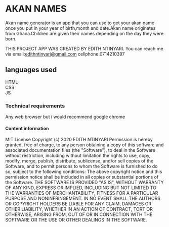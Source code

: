 # AKAN NAMES

Akan name generator is an app that you can use to get your akan name once you put
in your year of birth,month and date.Akan name originates from Ghana.Children are given 
their  names depending on the day they were born.

THIS PROJECT APP WAS CREATED BY EDITH NTINYARI.
You can reach me via email:edithntinyari@gmail.com
cellphone:0714210397
 ## languages used
 HTML<br>
 CSS<br>
 JS<br>
 ### Technical requirements
 Any web browser but i would recommend google chrome
 #### Content information
 MIT License
Copyright (c) 2020 EDITH NTINYARI
Permission is hereby granted, free of charge, to any person obtaining a copy
of this software and associated documentation files (the "Software"), to deal
in the Software without restriction, including without limitation the rights
to use, copy, modify, merge, publish, distribute, sublicense, and/or sell
copies of the Software, and to permit persons to whom the Software is
furnished to do so, subject to the following conditions:
The above copyright notice and this permission notice shall be included in all
copies or substantial portions of the Software.
THE SOFTWARE IS PROVIDED "AS IS", WITHOUT WARRANTY OF ANY KIND, EXPRESS OR
IMPLIED, INCLUDING BUT NOT LIMITED TO THE WARRANTIES OF MERCHANTABILITY,
FITNESS FOR A PARTICULAR PURPOSE AND NONINFRINGEMENT. IN NO EVENT SHALL THE
AUTHORS OR COPYRIGHT HOLDERS BE LIABLE FOR ANY CLAIM, DAMAGES OR OTHER
LIABILITY, WHETHER IN AN ACTION OF CONTRACT, TORT OR OTHERWISE, ARISING FROM,
OUT OF OR IN CONNECTION WITH THE SOFTWARE OR THE USE OR OTHER DEALINGS IN THE
SOFTWARE.
